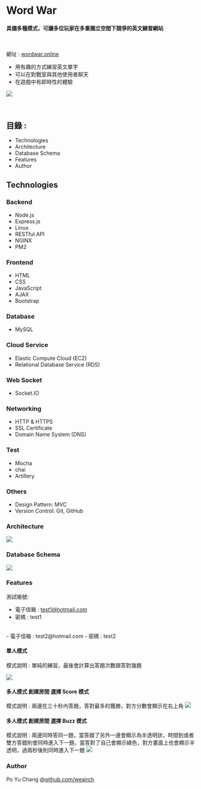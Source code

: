 # Word War
#### 具備多種模式，可讓多位玩家在多重獨立空間下競爭的英文練習網站
<br>

網址 : [wordwar.online](https://wordwar.online "網址:")

- 用有趣的方式練習英文單字
- 可以在對戰室與其他使用者聊天
- 在遊戲中有即時性的體驗



![](https://poyu0730.s3-ap-northeast-1.amazonaws.com/4EQLE06wlu.gif)

<br>


## 目錄 :


- Technologies
- Architecture
- Database Schema
- Features
- Author

## Technologies
### Backend
 - Node.js
 - Express.js
 - Linux
 - RESTful API
 - NGINX
 - PM2

### Frontend
 - HTML
 - CSS
 - JavaScript
 - AJAX
 - Bootstrap

### Database
 - MySQL

### Cloud Service
 - Elastic Compute Cloud (EC2)
 - Relational Database Service (RDS)

### Web Socket
 - Socket.IO

### Networking
 - HTTP & HTTPS
 - SSL Certificate 
 - Domain Name System (DNS)

### Test
- Mocha
- chai
- Artillery

### Others
 - Design Pattern: MVC
 - Version Control: Git, GitHub

### Architecture
![](https://poyu0730.s3-ap-northeast-1.amazonaws.com/%E7%B5%90%E6%A7%8B%E5%9C%96.png)

### Database Schema
![](https://poyu0730.s3-ap-northeast-1.amazonaws.com/%E8%B3%87%E6%96%99%E5%BA%AB%E6%9E%B6%E6%A7%8B.jpg)


### Features

測試帳號:
- 電子信箱 : test1@hotmail.com
- 密碼 : test1
<br>
- 電子信箱 : test2@hotmail.com
- 密碼 : test2

<br>

#### 單人模式
模式說明 : 單純的練習，最後會計算出答題次數跟答對幾題

![](https://github.com/weairch/Gif/blob/master/single.gif)

#### 多人模式 創建房間 選擇 Score 模式
模式說明 : 兩邊在三十秒內答題，答對最多的獲勝，對方分數會顯示在右上角
![](https://github.com/weairch/Gif/blob/master/score.gif)


#### 多人模式 創建房間 選擇 Buzz 模式
模式說明 : 兩邊同時答同一題，當答錯了另外一邊會顯示為半透明狀，時間到或者雙方答錯則會同時進入下一題，當答對了自己會顯示綠色，對方畫面上也會顯示半透明，過兩秒後則同時進入下一題
![](https://github.com/weairch/Gif/blob/master/Buzz.gif)


### Author

Po Yu Chang [@github.com/weairch](https://github.com/weairch "github.com/weairch")


